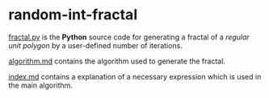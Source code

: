 # random-int-fractal

[fractal.py](https://github.com/vector119/random-int-fractal/blob/new_algorithm/fractal.py) is the **Python** source code for generating a fractal of a _regular unit polygon_ by a user-defined number of iterations.

[algorithm.md](https://github.com/vector119/random-int-fractal/blob/new_algorithm/algorithm.md) contains the algorithm used to generate the fractal.

[index.md](https://github.com/vector119/random-int-fractal/blob/new_algorithm/index.md) contains a explanation of a necessary expression which is used in the main algorithm.
